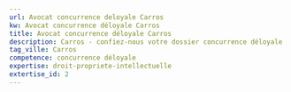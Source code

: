 ```yaml
---
url: Avocat concurrence deloyale Carros
kw: Avocat concurrence déloyale Carros
title: Avocat concurrence déloyale Carros
description: Carros - confiez-nous votre dossier concurrence déloyale
tag_ville: Carros
competence: concurrence déloyale
expertise: droit-propriete-intellectuelle
extertise_id: 2
---
```

